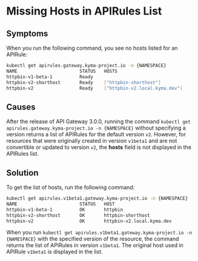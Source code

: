 # Missing Hosts in APIRules List

## Symptoms

When you run the following command, you see no hosts listed for an APIRule:
```bash
kubectl get apirules.gateway.kyma-project.io -n {NAMESPACE}
NAME                       STATUS   HOSTS
httpbin-v1-beta-1          Ready    
httpbin-v2-shorthost       Ready    ["httpbin-shorthost"]
httpbin-v2                 Ready    ["httpbin-v2.local.kyma.dev"]
```

## Causes
After the release of API Gateway 3.0.0, running the command `kubectl get apirules.gateway.kyma-project.io -n {NAMESPACE}` without specifying a version returns a list of APIRules for the default version `v2`. However, for resources that were originally created in version `v1beta1` and are not convertible or updated to version `v2`, the **hosts** field is not displayed in the APIRules list.

## Solution
To get the list of hosts, run the following command:
```bash
kubectl get apirules.v1beta1.gateway.kyma-project.io -n {NAMESPACE}
NAME                       STATUS   HOST
httpbin-v1-beta-1          OK       httpbin
httpbin-v2-shorthost       OK       httpbin-shorthost
httpbin-v2                 OK       httpbin-v2.local.kyma.dev
```
When you run `kubectl get apirules.v1beta1.gateway.kyma-project.io -n {NAMESPACE}` with the specified version of the resource, the command returns the list of APIRules in version `v1beta1`. The original host used in APIRule `v1beta1` is displayed in the list.